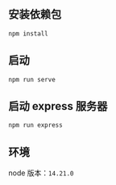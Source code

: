 ## 安装依赖包

```
npm install
```

## 启动

```
npm run serve
```

## 启动 express 服务器

```
npm run express
```

## 环境

node 版本：`14.21.0`
